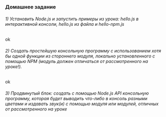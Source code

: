 ### Домашнее задание

###### 1) Установить Node.js и запустить примеры из урока: hello.js в интерактивной консоли, hello.js из файла и hello-npm.js

ok

###### 2) Создать простейшую консольную программу с использованием хотя бы одной функции из стороннего модуля, локально установленного с помощью NPM (модуль должен отличаться от рассмотренного на уроке!).

ok

###### 3) Продвинутый блок: создать с помощью Node.js API консольную программу, которая будет выводить что-либо в консоль разными цветами и издавать звук(и) с помощью модуля или модулей, отличных от рассмотренного на уроке

